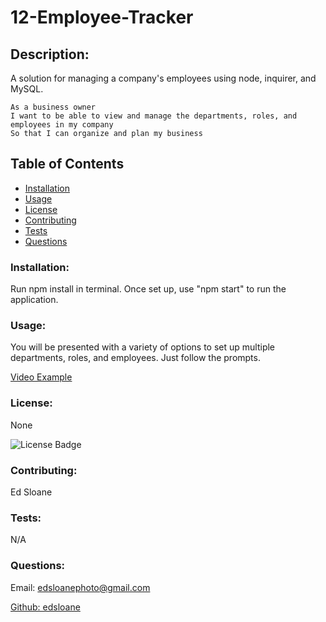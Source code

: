 # 12-Employee-Tracker

## Description:

A solution for managing a company's employees using node, inquirer, and MySQL.

```
As a business owner
I want to be able to view and manage the departments, roles, and employees in my company
So that I can organize and plan my business
```

## Table of Contents 
* [Installation](#installation)
* [Usage](#usage)
* [License](#license)
* [Contributing](#contributing)
* [Tests](#tests)
* [Questions](#questions)

### Installation:
Run npm install in terminal. Once set up, use "npm start" to run the application.

### Usage:
You will be presented with a variety of options to set up multiple departments, roles, and employees. Just follow the prompts.

[Video Example](https://drive.google.com/file/d/1cCgqKkuyHPwo3xdNGRwcxD55GaEfI2CJ/view)

### License:
None 

![License Badge](https://img.shields.io/badge/license-N-blue)

### Contributing:
Ed Sloane

### Tests:
N/A

### Questions:
Email: edsloanephoto@gmail.com 

[Github: edsloane](https://github.com/edsloane)
